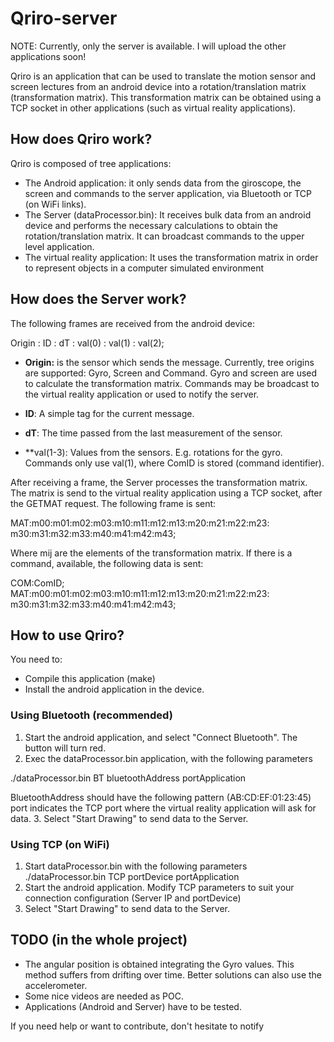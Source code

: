Qriro-server
============
NOTE: Currently, only the server is available. I will upload the other applications soon! 

Qriro is an application that can be used to translate the motion sensor and screen lectures from an android device into a rotation/translation matrix (transformation matrix).
This transformation matrix can be obtained using a TCP socket in other applications (such as virtual reality applications).

## How does Qriro work?
Qriro is composed of tree applications:
- The Android application: it only sends data from the giroscope, the screen and commands to the server application, via Bluetooth or TCP (on WiFi links).
- The Server (dataProcessor.bin): It receives bulk data from an android device  and performs the necessary calculations to obtain the rotation/translation matrix. It can broadcast commands to the upper level application.
- The virtual reality application: It uses the transformation matrix in order to represent objects in a computer simulated environment


## How does the Server work?
The following frames are received from the android device:

Origin : ID : dT : val(0) : val(1) : val(2);

 - **Origin:**
 is the sensor which sends the message. Currently, tree origins are supported: Gyro, Screen and Command.
 Gyro and screen are used to calculate the transformation matrix.
 Commands may be broadcast to the virtual reality application or used to notify the server.
 
 - **ID**:
 A simple tag for the current message.
 
 - **dT**:
 The time passed from the last measurement of the sensor. 
 
 - **val(1-3):
 Values from the sensors. E.g. rotations for the gyro.
 Commands only use val(1), where ComID is stored (command identifier).
 
After receiving a frame, the Server processes the transformation matrix. 
The matrix is send to the virtual reality application using a TCP socket, after the GETMAT request.
The following frame is sent:

MAT:m00:m01:m02:m03:m10:m11:m12:m13:m20:m21:m22:m23:
m30:m31:m32:m33:m40:m41:m42:m43;

Where mij are the elements of the transformation matrix.
If there is a command, available, the following data is sent:

COM:ComID;
MAT:m00:m01:m02:m03:m10:m11:m12:m13:m20:m21:m22:m23:
m30:m31:m32:m33:m40:m41:m42:m43;

## How to use Qriro?

You need to:
- Compile this application (make)
- Install the android application in the device.

### Using Bluetooth (recommended)
1. Start the android application, and select "Connect Bluetooth". The button will turn red. 
2. Exec the dataProcessor.bin application, with the following parameters

./dataProcessor.bin BT bluetoothAddress portApplication

BluetoothAddress should have the following pattern (AB:CD:EF:01:23:45)
port indicates the TCP port where the virtual reality application will ask for data.
3. Select "Start Drawing" to send data to the Server.

### Using TCP (on WiFi)
1. Start dataProcessor.bin with the following parameters
./dataProcessor.bin TCP portDevice portApplication
2. Start the android application. Modify TCP parameters to suit your connection configuration (Server IP and portDevice)
3. Select "Start Drawing" to send data to the Server.

## TODO (in the whole project)
- The angular position is obtained integrating the Gyro values. This method suffers from drifting over time. Better solutions can also use the accelerometer.
- Some nice videos are needed as POC.
- Applications (Android and Server) have to be tested.

If you need help or want to contribute, don't hesitate to notify 




